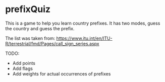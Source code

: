 # prefixQuiz

This is a game to help you learn country prefixes.
It has two modes, guess the country and guess the prefix.

The list was taken from: https://www.itu.int/en/ITU-R/terrestrial/fmd/Pages/call_sign_series.aspx


TODO:
- Add points
- Add flags
- Add weights for actual occurrences of prefixes
